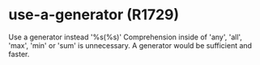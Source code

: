 # use-a-generator (R1729)

Use a generator instead '%s(%s)' Comprehension inside of 'any', 'all',
'max', 'min' or 'sum' is unnecessary. A generator would be sufficient
and faster.
